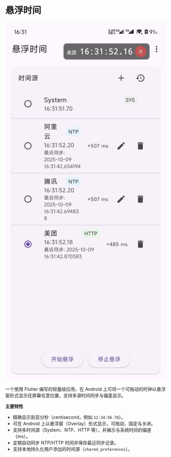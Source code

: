 # 悬浮时间

<p align="center">
  <a href="./assets/screenshot1.jpg">
    <img src="./assets/screenshot1_thumb.jpg" alt="App 界面预览" width="720" />
  </a>
</p>

一个使用 Flutter 编写的轻量级应用，在 Android 上可将一个可拖动的时钟以悬浮窗形式显示在屏幕任意位置，支持多源时间同步与偏差显示。

**主要特性**

- 精确显示到百分秒（centisecond，例如 `12:34:56.78`）。
- 可在 Android 上以悬浮窗（Overlay）形式显示，可拖动、固定与关闭。
- 支持多时间源（System、NTP、HTTP 等），并展示与系统时间的偏差（ms）。
- 定期自动同步 NTP/HTTP 时间并保存最近同步记录。
- 支持本地持久化用户添加的时间源（`shared_preferences`）。
